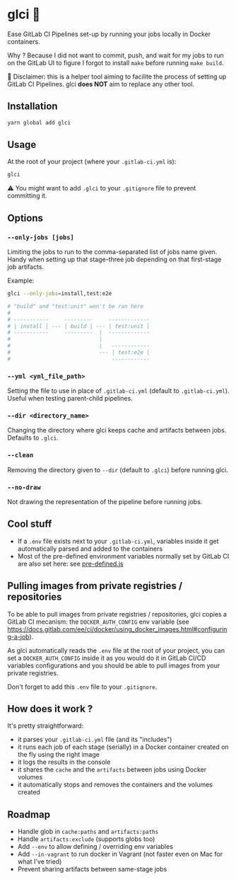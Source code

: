 # glci 🦊

Ease GitLab CI Pipelines set-up by running your jobs locally in Docker containers.

Why ? Because I did not want to commit, push, and wait for my jobs to run on the GitLab UI to figure I forgot to install `make` before running `make build`.

📣 Disclaimer: this is a helper tool aiming to facilite the process of setting up GitLab CI Pipelines. glci **does NOT** aim to replace any other tool.

## Installation

```bash
yarn global add glci
```

## Usage

At the root of your project (where your `.gitlab-ci.yml` is):

```bash
glci
```

⚠️ You might want to add `.glci` to your `.gitignore` file to prevent committing it.

## Options

### `--only-jobs [jobs]`

Limiting the jobs to run to the comma-separated list of jobs name given. Handy when setting up that stage-three job depending on that first-stage job artifacts.

Example:

```bash
glci --only-jobs=install,test:e2e

# "build" and "test:unit" won't be ran here
#
# -----------     ---------     -------------
# | install | --- | build | --- | test:unit |
# -----------     ---------  |  -------------
#                            |
#                            |   ------------
#                            --- | test:e2e |
#                                ------------
```

### `--yml <yml_file_path>`

Setting the file to use in place of `.gitlab-ci.yml` (default to `.gitlab-ci.yml`). Useful when testing parent-child pipelines.

### `--dir <directory_name>`

Changing the directory where glci keeps cache and artifacts between jobs. Defaults to `.glci`.

### `--clean`

Removing the directory given to `--dir` (default to `.glci`) before running glci.

### `--no-draw`

Not drawing the representation of the pipeline before running jobs.

## Cool stuff

- If a `.env` file exists next to your `.gitlab-ci.yml`, variables inside it get automatically parsed and added to the containers
- Most of the pre-defined environment variables normally set by GitLab CI are also set here: see [pre-defined.js](/pre-defined.js)

## Pulling images from private registries / repositories

To be able to pull images from private registries / repositories, glci copies a GitLab CI mecanism: the `DOCKER_AUTH_CONFIG` env variable (see https://docs.gitlab.com/ee/ci/docker/using_docker_images.html#configuring-a-job).

As glci automatically reads the `.env` file at the root of your project, you can set a `DOCKER_AUTH_CONFIG` inside it as you would do it in GitLab CI/CD variables configurations and you should be able to pull images from your private registries.

Don't forget to add this `.env` file to your `.gitignore`.

## How does it work ?

It's pretty straightforward:

- it parses your `.gitlab-ci.yml` file (and its "includes")
- it runs each job of each stage (serially) in a Docker container created on the fly using the right image
- it logs the results in the console
- it shares the `cache` and the `artifacts` between jobs using Docker volumes
- it automatically stops and removes the containers and the volumes created

## Roadmap

- Handle glob in `cache:paths` and `artifacts:paths`
- Handle `artifacts:exclude` (supports globs too)
- Add `--env` to allow defining / overriding env variables
- Add `--in-vagrant` to run docker in Vagrant (not faster even on Mac for what I've tried)
- Prevent sharing artifacts between same-stage jobs
